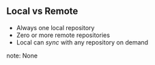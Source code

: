 ##  Local vs Remote

* Always one local repository
* Zero or more remote repositories
* Local can *sync* with any repository on demand

note:
    None
